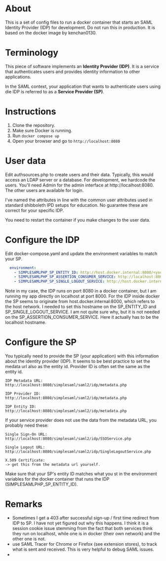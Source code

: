 # About
This is a set of config files to run a docker container that starts an SAML Identity Provider (IDP) for development. Do not run this in production. It is based on the docker image by kenchan0130.

# Terminology
This piece of software implements an  **Identity Provider (IDP)**. It is a service that authenticates users and provides identity information to other applications.

In the SAML context, your application that wants to authenticate users using die IDP is referred to as a **Service Provider (SP)**.

# Instructions

1. Clone the repository.
2. Make sure Docker is running.
3. Run `docker compose up`
4. Open your browser and go to `http://localhost:8080`

# User data
Edit authsources.php to create users and their data. Typically, this would access an LDAP server or a database. For development, we hardcode the users. You'll need Admin for the admin interface at http://localhost:8080. The other users are available for login. 

I've named the attributes in line with the common user attributes used in standard shibboleth IPD setups for education. No guarantee these are correct for your specific IDP.

You need to restart the container if you make changes to the user data.

# Configure the IDP
Edit docker-compose.yaml and update the environment variables to match your SP.
```yaml
  environment:
    - SIMPLESAMLPHP_SP_ENTITY_ID: http://host.docker.internal:8000/<yourapp>/metadata
    - SIMPLESAMLPHP_SP_ASSERTION_CONSUMER_SERVICE: http://localhost:8000/<yourapp>/acs/ 
    - SIMPLESAMLPHP_SP_SINGLE_LOGOUT_SERVICE: http://host.docker.internal:8000/<yourapp>/sls/
```
Note in my case, the IDP runs on port 8080 in a docker container, but I am running my app directly on localhost at port 8000. For the IDP inside docker the SP seems to originate from host.docker.internal:8000, which refers to the host network. I needed to set this hostname on the SP_ENTITY_ID and SP_SINGLE_LOGOUT_SERVICE. I am not quite sure why, but it is not needed on the SP_ASSERTION_CONSUMER_SERVICE. Here it actually has to be the localhost hostname.

# Configure the SP
You typically need to provide the SP (your application) with this information about the identity provider (IDP). It seems to be best practice to set the medata url also as the entity id. Provider ID is often set the same as the entity id.
```
IDP Metadata URL:
http://localhost:8080/simplesaml/saml2/idp/metadata.php

IDP Provider ID:
http://localhost:8080/simplesaml/saml2/idp/metadata.php

IDP Entity ID:
http://localhost:8080/simplesaml/saml2/idp/metadata.php
```

If your service provider does not use the data from the metadata URL, you probably need these:
```
Single Sign-On URL:
http://localhost:8080/simplesaml/saml2/idp/SSOService.php

Single Logout URL:
http://localhost:8080/simplesaml/saml2/idp/SingleLogoutService.php

X.509 Certificate:
-> get this from the metadata url yourself.
```

Make sure that your SP's entity ID matches what you st in the environment variables for the docker container that runs the IDP (SIMPLESAMLPHP_SP_ENTITY_ID).

# Remarks
- Sometimes I get a 403 after successful sign-up / first time redirect from IDP to SP. I have not yet figured out why this happens. I think it is a session cookie issue stemming from the fact that both services think they run on localhost, while one is in docker (their own network) and the other one is not.
- use SAML Tracer for Chrome or Firefox (see extension stores), to track what is sent and received. This is very helpful to debug SAML issues.
- 